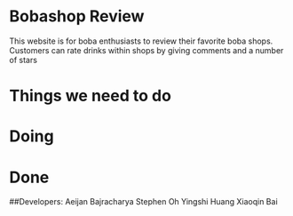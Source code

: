 # Bobashop Review
This website is for boba enthusiasts to review their favorite boba shops.
Customers can rate drinks within shops by giving comments and a number of stars

# Things we need to do

# Doing

# Done

##Developers:
Aeijan Bajracharya
Stephen Oh
Yingshi Huang
Xiaoqin Bai
